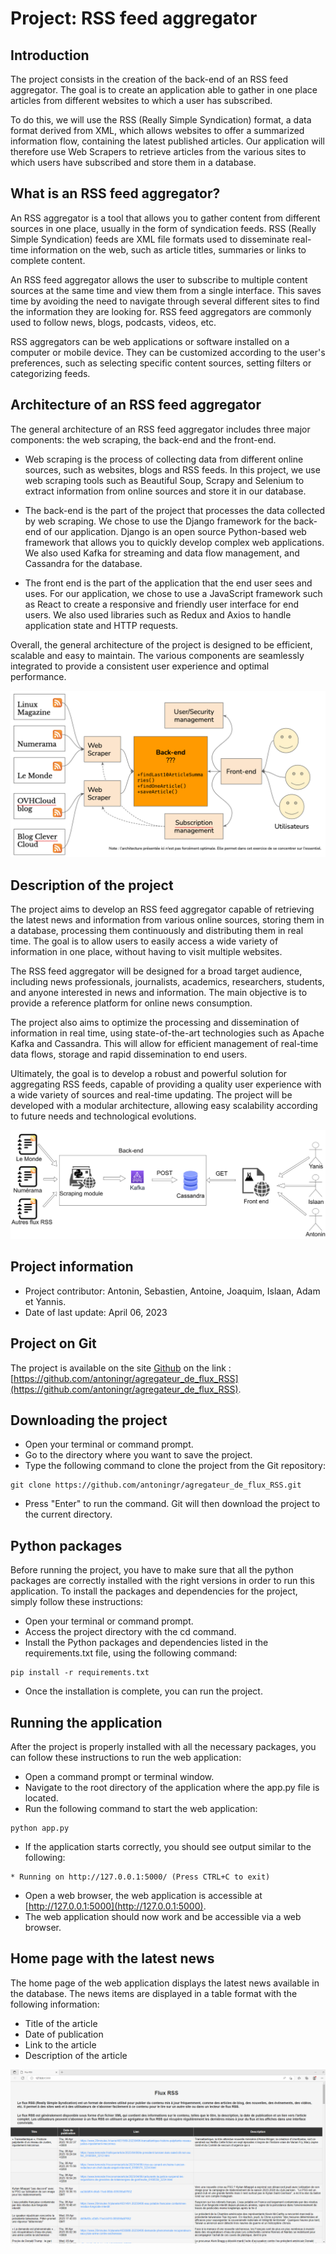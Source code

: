 # Project: RSS feed aggregator

## Introduction
The project consists in the creation of the back-end of an RSS feed aggregator. The goal is to create an application able to gather in one place articles from different websites to which a user has subscribed.

To do this, we will use the RSS (Really Simple Syndication) format, a data format derived from XML, which allows websites to offer a summarized information flow, containing the latest published articles. Our application will therefore use Web Scrapers to retrieve articles from the various sites to which users have subscribed and store them in a database.


## What is an RSS feed aggregator?
An RSS aggregator is a tool that allows you to gather content from different sources in one place, usually in the form of syndication feeds. RSS (Really Simple Syndication) feeds are XML file formats used to disseminate real-time information on the web, such as article titles, summaries or links to complete content.

An RSS feed aggregator allows the user to subscribe to multiple content sources at the same time and view them from a single interface. This saves time by avoiding the need to navigate through several different sites to find the information they are looking for. RSS feed aggregators are commonly used to follow news, blogs, podcasts, videos, etc.

RSS aggregators can be web applications or software installed on a computer or mobile device. They can be customized according to the user's preferences, such as selecting specific content sources, setting filters or categorizing feeds.


## Architecture of an RSS feed aggregator
The general architecture of an RSS feed aggregator includes three major components: the web scraping, the back-end and the front-end.

- Web scraping is the process of collecting data from different online sources, such as websites, blogs and RSS feeds. In this project, we use web scraping tools such as Beautiful Soup, Scrapy and Selenium to extract information from online sources and store it in our database.

- The back-end is the part of the project that processes the data collected by web scraping. We chose to use the Django framework for the back-end of our application. Django is an open source Python-based web framework that allows you to quickly develop complex web applications. We also used Kafka for streaming and data flow management, and Cassandra for the database.

- The front end is the part of the application that the end user sees and uses. For our application, we chose to use a JavaScript framework such as React to create a responsive and friendly user interface for end users. We also used libraries such as Redux and Axios to handle application state and HTTP requests.

Overall, the general architecture of the project is designed to be efficient, scalable and easy to maintain. The various components are seamlessly integrated to provide a consistent user experience and optimal performance.

![](images/general_architecture_flux_aggregator_RSS.png)


## Description of the project
The project aims to develop an RSS feed aggregator capable of retrieving the latest news and information from various online sources, storing them in a database, processing them continuously and distributing them in real time. The goal is to allow users to easily access a wide variety of information in one place, without having to visit multiple websites.

The RSS feed aggregator will be designed for a broad target audience, including news professionals, journalists, academics, researchers, students, and anyone interested in news and information. The main objective is to provide a reference platform for online news consumption.

The project also aims to optimize the processing and dissemination of information in real time, using state-of-the-art technologies such as Apache Kafka and Cassandra. This will allow for efficient management of real-time data flows, storage and rapid dissemination to end users.

Ultimately, the goal is to develop a robust and powerful solution for aggregating RSS feeds, capable of providing a quality user experience with a wide variety of sources and real-time updating. The project will be developed with a modular architecture, allowing easy scalability according to future needs and technological evolutions.

![](images/architecture_flux_aggregator_RSS.png)


## Project information
- Project contributor: Antonin, Sebastien, Antoine, Joaquim, Islaan, Adam et Yannis.
- Date of last update: April 06, 2023

## Project on Git
The project is available on the site [Github](https://github.com/) on the link : [https://github.com/antoningr/agregateur_de_flux_RSS](https://github.com/antoningr/agregateur_de_flux_RSS). 


## Downloading the project
- Open your terminal or command prompt.
- Go to the directory where you want to save the project.
- Type the following command to clone the project from the Git repository:
```
git clone https://github.com/antoningr/agregateur_de_flux_RSS.git
```
- Press "Enter" to run the command. Git will then download the project to the current directory.


## Python packages
Before running the project, you have to make sure that all the python packages are correctly installed with the right versions in order to run this application.
To install the packages and dependencies for the project, simply follow these instructions:
- Open your terminal or command prompt.
- Access the project directory with the cd command.
- Install the Python packages and dependencies listed in the requirements.txt file, using the following command:
```
pip install -r requirements.txt
```
- Once the installation is complete, you can run the project.


## Running the application
After the project is properly installed with all the necessary packages, you can follow these instructions to run the web application:
- Open a command prompt or terminal window.
- Navigate to the root directory of the application where the app.py file is located.
- Run the following command to start the web application:
```
python app.py
```
- If the application starts correctly, you should see output similar to the following:
```
* Running on http://127.0.0.1:5000/ (Press CTRL+C to exit)
```
- Open a web browser, the web application is accessible at [http://127.0.0.1:5000](http://127.0.0.1:5000).
- The web application should now work and be accessible via a web browser.


## Home page with the latest news
The home page of the web application displays the latest news available in the database. The news items are displayed in a table format with the following information:
- Title of the article
- Date of publication
- Link to the article
- Description of the article

<img src="images/app_homepage.png" alt="Application homepage">